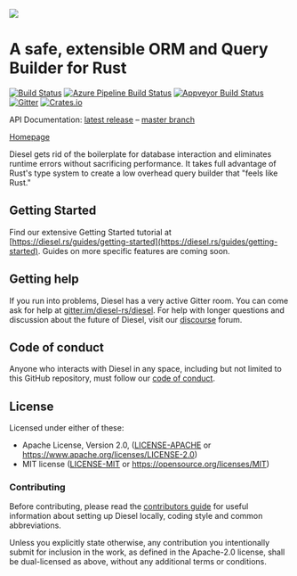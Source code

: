 [![](https://diesel.rs/assets/images/diesel_logo_stacked_black.png)](https://diesel.rs)

A safe, extensible ORM and Query Builder for Rust
==========================================================

[![Build Status](https://travis-ci.org/diesel-rs/diesel.svg)](https://travis-ci.org/diesel-rs/diesel)
[![Azure Pipeline Build Status](https://dev.azure.com/diesel-rs/diesel/_apis/build/status/diesel-rs.diesel)](https://dev.azure.com/diesel-rs/diesel/_build/latest?definitionId=1)
[![Appveyor Build Status](https://ci.appveyor.com/api/projects/status/hw4sbb2po2qbkjiv?svg=true)](https://ci.appveyor.com/project/sgrif/diesel)
[![Gitter](https://badges.gitter.im/diesel-rs/diesel.svg)](https://gitter.im/diesel-rs/diesel?utm_source=badge&utm_medium=badge&utm_campaign=pr-badge)
[![Crates.io](https://img.shields.io/crates/v/diesel.svg)](https://crates.io/crates/diesel)

API Documentation: [latest release](https://docs.rs/diesel) – [master branch](https://docs.diesel.rs)

[Homepage](https://diesel.rs)

Diesel gets rid of the boilerplate for database interaction and eliminates
runtime errors without sacrificing performance. It takes full advantage of
Rust's type system to create a low overhead query builder that "feels like
Rust."

## Getting Started

Find our extensive Getting Started tutorial at
[https://diesel.rs/guides/getting-started](https://diesel.rs/guides/getting-started).
Guides on more specific features are coming soon.

## Getting help
If you run into problems, Diesel has a very active Gitter room.
You can come ask for help at
[gitter.im/diesel-rs/diesel](https://gitter.im/diesel-rs/diesel).
For help with longer questions and discussion about the future of Diesel,
visit our [discourse](https://discourse.diesel.rs/) forum.

## Code of conduct

Anyone who interacts with Diesel in any space, including but not limited to
this GitHub repository, must follow our [code of conduct](https://github.com/diesel-rs/diesel/blob/master/code_of_conduct.md).

## License

Licensed under either of these:

 * Apache License, Version 2.0, ([LICENSE-APACHE](LICENSE-APACHE) or
   https://www.apache.org/licenses/LICENSE-2.0)
 * MIT license ([LICENSE-MIT](LICENSE-MIT) or
   https://opensource.org/licenses/MIT)

### Contributing
Before contributing, please read the [contributors guide](https://github.com/diesel-rs/diesel/blob/master/CONTRIBUTING.md) 
for useful information about setting up Diesel locally, coding style and common abbreviations.

Unless you explicitly state otherwise, any contribution you intentionally submit
for inclusion in the work, as defined in the Apache-2.0 license, shall be
dual-licensed as above, without any additional terms or conditions.
